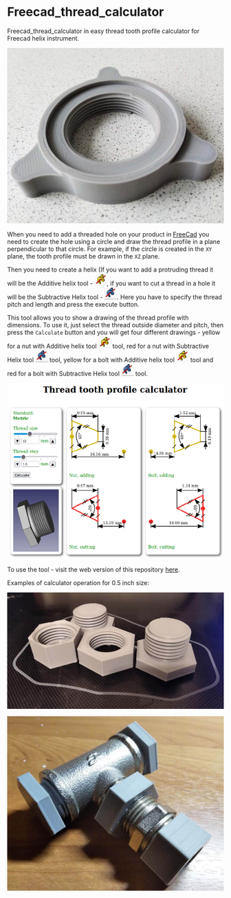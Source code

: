 # Freecad_thread_calculator
Freecad_thread_calculator in easy thread tooth profile calculator for Freecad helix instrument.

![Example](/img/th_gaika.jpg)

When you need to add a threaded hole on your product in [FreeCad](https://github.com/FreeCAD/FreeCAD) you need to create the hole using a circle and draw the thread profile in a plane perpendicular to that circle. For example, if the circle is created in the `XY` plane, the tooth profile must be drawn in the `XZ` plane. 

Then you need to create a helix (If you want to add a protruding thread it will be the Additive helix tool - ![Additive](/img/helix_plus.png), if you want to cut a thread in a hole it will be the Subtractive Helix tool - ![Subtractive](/img/helix_minus.png). Here you have to specify the thread pitch and length and press the execute button. 

This tool allows you to show a drawing of the thread profile with dimensions. To use it, just select the thread outside diameter and pitch, then press the `Calculate` button and you will get four different drawings - yellow for a nut with Additive helix tool ![Additive](/img/helix_plus.png) tool, red for a nut with Subtractive Helix tool ![Subtractive](/img/helix_minus.png) tool, yellow for a bolt with Additive helix tool ![Additive](/img/helix_plus.png) tool and red for a bolt with Subtractive Helix tool ![Subtractive](/img/helix_minus.png) tool.

![Screenshot](/img/th_calc.png)

To use the tool - visit the web version of this repository [here](https://bigbigmdm.github.io/Freecad_thread_calculator/).

Examples of calculator operation for 0.5 inch size:

![Screenshot](/img/tst05inch-1.jpg)

![Screenshot](/img/tst05inch-2.jpg)
